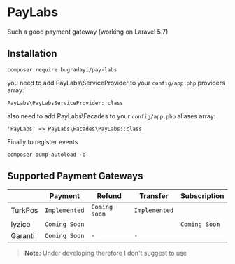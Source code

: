 
# PayLabs  
  
Such a good payment gateway (working on Laravel 5.7)  
  
## Installation  
  
`composer require bugradayi/pay-labs`  
  
   you need to add PayLabs\ServiceProvider to your `config/app.php` providers array:  
  
    PayLabs\PayLabsServiceProvider::class 

also need to add PayLabs\Facades to your `config/app.php` aliases array:

    'PayLabs' => PayLabs\Facades\PayLabs::class
    
Finally to register events

    composer dump-autoload -o

  
## Supported Payment Gateways  
  
|        |Payment|Refund|Transfer|Subscription
|--------|-------|-----|----|----|
|TurkPos |`Implemented`|`Coming soon`|`Implemented`  
|Iyzico  |`Coming Soon`| | | `Coming Soon`  
|Garanti  |`Coming Soon`| `-`| `-` 
  
> **Note:** Under developing therefore I don't suggest to use